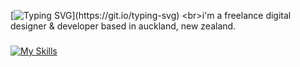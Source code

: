 [![Typing SVG](https://readme-typing-svg.demolab.com?font=segoe+ui&pause=500&random=false&width=435&lines=hello%2C+i'm+anthony!;nice+to+meet+you!)](https://git.io/typing-svg)
<br>i'm a freelance digital designer & developer based in auckland, new zealand.

###

[![My Skills](https://skillicons.dev/icons?i=py,java,c,cs,html,css,js,ts,nodejs,discordjs,graphql)](https://skillicons.dev)
